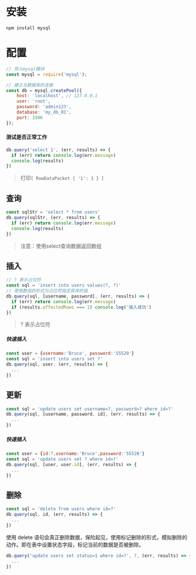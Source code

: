 # 安装

`npm install mysql`



# 配置

```js
// 导入mysql模块
const mysql = require('mysql');

// 建立与数据库的连接
const db = mysql.createPool({
    host: 'localhost', // 127.0.0.1
    user: 'root',
    password: 'admin123',
    database: 'my_db_01',
    port: 3306
});
```

#### 测试是否正常工作

```js
db.query('select 1', (err, results) => {
  if (err) return console.log(err.message)
  console.log(results)
})
```

> 打印`[ RowDataPacket { '1': 1 } ]`



## 查询

```js
const sqlStr = 'select * from users'
db.query(sqlStr, (err, results) => {
  if (err) return console.log(err.message)
  console.log(results)
})
```

> 注意：使用select查询数据返回数组

## 插入

```js
// ? 表示占位符
const sql = 'insert into users values(?, ?)'
// 使用数组的形式为占位符指定具体的值
db.query(sql, [username, password], (err, results) => {
  if (err) return console.log(err.message)
  if (results.affectedRows === 1) console.log('插入成功')
})
```

> ? 表示占位符

##### 快速插入

```js
const user = {username:'Bruce', password:'55520'}
const sql = 'insert into users set ?'
db.query(sql, user, (err, results) => {
  ...
})
```

## 更新

```js
const sql = 'update users set username=?, password=? where id=?'
db.query(sql, [username, password, id], (err, results) => {
  ...
})
```
##### 快速插入
```js
const user = {id:7,username:'Bruce',password:'55520'}
const sql = 'update users set ? where id=?'
db.query(sql, [user, user.id], (err, results) => {
  ...
})
```

## 删除

```js
const sql = 'delete from users where id=?'
db.query(sql, id, (err, results) => {
  ...
})
```

使用 delete 语句会真正删除数据，保险起见，使用标记删除的形式，模拟删除的动作。即在表中设置状态字段，标记当前的数据是否被删除。

```js
db.query('update users set status=1 where id=?', 7, (err, results) => {
  ...
})
```